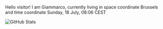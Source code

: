 Hello visitor! I am Giammarco, currently living in space coordinate Brussels and time coordinate Sunday, 18 July, 08:06 CEST

![GitHub Stats](https://github-readme-stats.vercel.app/api?username=grcasanova)
